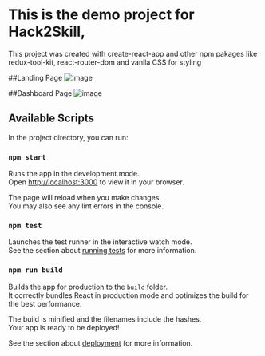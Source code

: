 # This is the demo project for Hack2Skill, 

This project was created with create-react-app and other npm pakages like redux-tool-kit, react-router-dom and vanila CSS for styling

##Landing Page
![image](https://github.com/adityakeshri121/dashboard/assets/119942855/e920102b-eef5-4d51-b057-4dce47567737)

##Dashboard Page
![image](https://github.com/adityakeshri121/dashboard/assets/119942855/f8e8faa4-ad0a-4ac9-9771-2936ac820451)


## Available Scripts

In the project directory, you can run:

### `npm start`

Runs the app in the development mode.\
Open [http://localhost:3000](http://localhost:3000) to view it in your browser.

The page will reload when you make changes.\
You may also see any lint errors in the console.

### `npm test`

Launches the test runner in the interactive watch mode.\
See the section about [running tests](https://facebook.github.io/create-react-app/docs/running-tests) for more information.

### `npm run build`

Builds the app for production to the `build` folder.\
It correctly bundles React in production mode and optimizes the build for the best performance.

The build is minified and the filenames include the hashes.\
Your app is ready to be deployed!

See the section about [deployment](https://facebook.github.io/create-react-app/docs/deployment) for more information.
